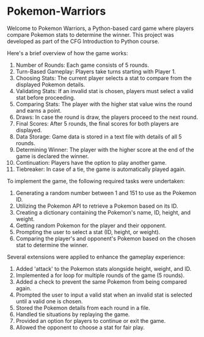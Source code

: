 # Pokemon-Warriors
Welcome to Pokemon Warriors, a Python-based card game where players compare Pokemon stats to determine the winner. This project was developed as part of the CFG Introduction to Python course.

Here's a brief overview of how the game works:
1. Number of Rounds: Each game consists of 5 rounds.
2. Turn-Based Gameplay: Players take turns starting with Player 1.
3. Choosing Stats: The current player selects a stat to compare from the displayed Pokemon details.
4. Validating Stats: If an invalid stat is chosen, players must select a valid stat before proceeding.
5. Comparing Stats: The player with the higher stat value wins the round and earns a point.
6. Draws: In case the round is draw, the players proceed to the next round.
7. Final Scores: After 5 rounds, the final scores for both players are displayed.
8. Data Storage: Game data is stored in a text file with details of all 5 rounds.
9. Determining Winner: The player with the higher score at the end of the game is declared the winner.
10. Continuation: Players have the option to play another game.
11. Tiebreaker: In case of a tie, the game is automatically played again.

To implement the game, the following required tasks were undertaken:
1. Generating a random number between 1 and 151 to use as the Pokemon ID.
2. Utilizing the Pokemon API to retrieve a Pokemon based on its ID.
3. Creating a dictionary containing the Pokemon's name, ID, height, and weight.
4. Getting random Pokemon for the player and their opponent.
5. Prompting the user to select a stat (ID, height, or weight).
6. Comparing the player's and opponent's Pokemon based on the chosen stat to determine the winner.

Several extensions were applied to enhance the gameplay experience:
1. Added 'attack' to the Pokemon stats alongside height, weight, and ID.
2. Implemented a for loop for multiple rounds of the game (5 rounds).
3. Added a check to prevent the same Pokemon from being compared again.
4. Prompted the user to input a valid stat when an invalid stat is selected until a valid one is chosen.
5. Stored the Pokemon details from each round in a file.
6. Handled tie situations by replaying the game.
7. Provided an option for players to continue or exit the game.
8. Allowed the opponent to choose a stat for fair play.
